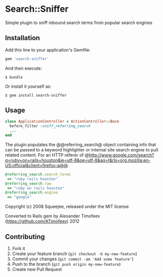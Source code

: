 # Search::Sniffer

Simple plugin to sniff inbound search terms from popular search engines

## Installation


Add this line to your application's Gemfile:

```ruby
gem 'search-sniffer'
```

And then execute:

    $ bundle

Or install it yourself as:

    $ gem install search-sniffer

## Usage

```ruby
class ApplicationController < ActionController::Base
  before_filter :sniff_referring_search
  ...
end
```

The plugin populates the @@referring_search@ object containing info that can be passed to a keyword highlighter or internal site search engine to pull related content. For an HTTP referer of @http://www.google.com/search?q=ruby+on+rails+houston&ie=utf-8&oe=utf-8&aq=t&rls=org.mozilla:en-US:official&client=firefox-a@@

```ruby
@referring_search.search_terms
 => "ruby rails houston"
@referring_search.raw
 => "ruby on rails houston"
@referring_search.engine
 => "google"
```

Copyright (c) 2008 Squeejee, released under the MIT license

Converted to Rails gem by Alexander Timofeev (https://github.com/ATimofeev) 2012

## Contributing

1. Fork it
2. Create your feature branch (`git checkout -b my-new-feature`)
3. Commit your changes (`git commit -am 'Add some feature'`)
4. Push to the branch (`git push origin my-new-feature`)
5. Create new Pull Request
